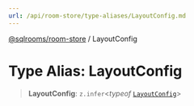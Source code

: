 ```yaml
---
url: /api/room-store/type-aliases/LayoutConfig.md
---
```

[@sqlrooms/room-store](../index.md) / LayoutConfig

# Type Alias: LayoutConfig

> **LayoutConfig**: `z.infer`<*typeof* [`LayoutConfig`](../variables/LayoutConfig.md)>
